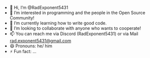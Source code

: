 - 👋 Hi, I’m @RadExponent5431
- 👀 I’m interested in programming and the people in the Open Source Community!
- 🌱 I’m currently learning how to write good code.
- 💞️ I’m looking to collaborate with anyone who wants to cooperate!
- 📫 You can reach me via Discord (RadExponent5431) or via Mail rad.exponent5431@gmail.com
- 😄 Pronouns: he/ him
- ⚡ Fun fact: ...
